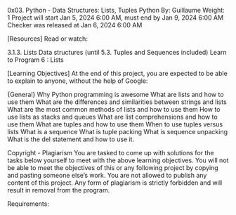 0x03. Python - Data Structures: Lists, Tuples
Python
 By: Guillaume
 Weight: 1
 Project will start Jan 5, 2024 6:00 AM, must end by Jan 9, 2024 6:00 AM
 Checker was released at Jan 6, 2024 6:00 AM

[Resources]
Read or watch:

3.1.3. Lists
Data structures (until 5.3. Tuples and Sequences included)
Learn to Program 6 : Lists

[Learning Objectives]
At the end of this project, you are expected to be able to explain to anyone, without the help of Google:

{General}
Why Python programming is awesome
What are lists and how to use them
What are the differences and similarities between strings and lists
What are the most common methods of lists and how to use them
How to use lists as stacks and queues
What are list comprehensions and how to use them
What are tuples and how to use them
When to use tuples versus lists
What is a sequence
What is tuple packing
What is sequence unpacking
What is the del statement and how to use it.

Copyright - Plagiarism
You are tasked to come up with solutions for the tasks below yourself to meet with the above learning objectives.
You will not be able to meet the objectives of this or any following project by copying and pasting someone else’s work.
You are not allowed to publish any content of this project.
Any form of plagiarism is strictly forbidden and will result in removal from the program.

Requirements:
